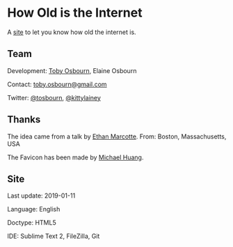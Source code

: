 # How Old is the Internet

A [site](https://www.howoldistheinter.net/) to let you know how old the internet is.

## Team
Development: [Toby Osbourn](https://www.tosbourn.com/), Elaine Osbourn

Contact: toby.osbourn@gmail.com

Twitter: [@tosbourn](https://twitter.com/tosbourn), [@kittylainey](https://twitter.com/kittylainey)

## Thanks

The idea came from a talk by [Ethan Marcotte](https://twitter.com/beep). From: Boston, Massachusetts, USA

The Favicon has been made by [Michael Huang](https://github.com/fernozzle).

## Site

Last update: 2019-01-11

Language: English

Doctype: HTML5

IDE: Sublime Text 2, FileZilla, Git
